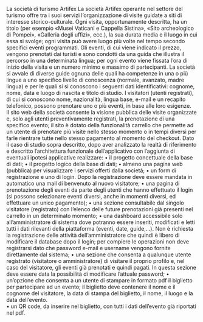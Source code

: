 La società di turismo Artifex 
La società Artifex operante nel settore del turismo offre tra i suoi servizi  l’organizzazione di visite guidate a siti di interesse storico-culturale. Ogni visita,  opportunamente descritta, ha un titolo (per esempio «Musei Vaticani e Cappella  Sistina», «Sito archeologico di Pompei», «Galleria degli uffizi», ecc.), la sua durata  media e il luogo in cui essa si svolge; ogni visita può avere luogo più volte nel tempo  secondo specifici eventi programmati. Gli eventi, di cui viene indicato il prezzo,  vengono prenotati dai turisti e sono condotti da una guida che illustra il percorso in  una determinata lingua; per ogni evento viene fissata l’ora di inizio della visita e un  numero minimo e massimo di partecipanti. La società si avvale di diverse guide  ognuna delle quali ha competenze in una o più lingue a uno specifico livello di  conoscenza (normale, avanzato, madre lingua) e per le quali si si conoscono i  seguenti dati identificativi: cognome, nome, data e luogo di nascita e titolo di studio. I  visitatori (utenti registrati), di cui si conoscono nome, nazionalità, lingua base, e-mail  e un recapito telefonico, possono prenotare uno o più eventi, in base alle loro  esigenze.  
Il sito web della società consente la visione pubblica delle visite organizzate e, solo  agli utenti preventivamente registrati, la prenotazione di una specifico evento; il sito è  dotato della funzionalità carrello che permette ad un utente di prenotare più visite nello  stesso momento o in tempi diversi per farle rientrare tutte nello stesso pagamento al  momento del checkout. 
Dato il caso di studio sopra descritto, dopo aver analizzato la realtà di riferimento e  descritto l’architettura funzionale dell’applicativo con l’aggiunta di eventuali ipotesi  applicative realizzare: 
• il progetto concettuale della base di dati; 
• il progetto logico della base di dati; 
• almeno una pagina web (pubblica) per visualizzare i servizi offerti dalla società; • un form di registrazione e uno di login. Dopo la registrazione deve essere  mandata in automatico una mail di benvenuto al nuovo visitatore;
• una pagina di prenotazione degli eventi da parte degli utenti che hanno  effettuato il login (si possono selezionare eventi diversi, anche in momenti  diversi, ed effettuare un unico pagamento); 
• una sezione consultabile dal singolo visitatore (registrato) con l’elenco delle  future prenotazioni già presenti nel carrello in un determinato momento; • una dashboard accessibile solo all’amministratore di sistema dove potranno  essere inseriti, modificati e letti tutti i dati rilevanti della piattaforma (eventi,  date, guide,…). Non è richiesta la registrazione delle attività dell’amministratore  che quindi è libero di modificare il database dopo il login; per compiere le  operazioni non deve registrarsi dato che password e-mail e username vengono  fornite direttamente dal sistema; 
• una sezione che consenta a qualunque utente registrato (visitatore o  amministratore) di visitare il proprio profilo e, nel caso del visitatore, gli eventi  già prenotati e quindi pagati. In questa sezione deve essere data la possibilità  di modificare l’attuale password; 
• un’opzione che consenta a un utente di stampare in formato pdf il biglietto per  partecipare ad un evento; il biglietto deve contenere il nome e il cognome del  visitatore, la data di stampa del biglietto, il nome, il luogo e la data dell’evento.  
• un QR code, da inserire nel biglietto, con tutti i dati dell’evento già riportati nel  pdf.
